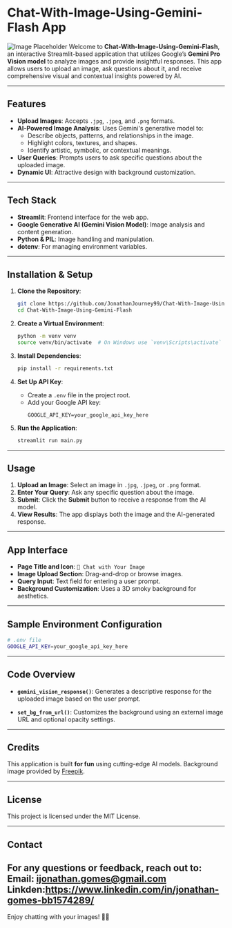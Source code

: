 # Chat-With-Image-Using-Gemini-Flash App
![Image Placeholder](https://karnavatiuniversity.edu.in/wp-content/uploads/2023/01/Useful-Insights-on-Artificial-Intelligence-AI-Theorist-Alan-Turing.jpg)
Welcome to **Chat-With-Image-Using-Gemini-Flash**, an interactive Streamlit-based application that utilizes Google’s **Gemini Pro Vision model** to analyze images and provide insightful responses. This app allows users to upload an image, ask questions about it, and receive comprehensive visual and contextual insights powered by AI. 

---

## Features

- **Upload Images**: Accepts `.jpg`, `.jpeg`, and `.png` formats.
- **AI-Powered Image Analysis**: Uses Gemini's generative model to:
  - Describe objects, patterns, and relationships in the image.
  - Highlight colors, textures, and shapes.
  - Identify artistic, symbolic, or contextual meanings.
- **User Queries**: Prompts users to ask specific questions about the uploaded image.
- **Dynamic UI**: Attractive design with background customization.

---

## Tech Stack

- **Streamlit**: Frontend interface for the web app.
- **Google Generative AI (Gemini Vision Model)**: Image analysis and content generation.
- **Python & PIL**: Image handling and manipulation.
- **dotenv**: For managing environment variables.

---

## Installation & Setup

1. **Clone the Repository**:
   ```bash
   git clone https://github.com/JonathanJourney99/Chat-With-Image-Using-Gemini-Flash.git
   cd Chat-With-Image-Using-Gemini-Flash
   ```

2. **Create a Virtual Environment**:
   ```bash
   python -m venv venv
   source venv/bin/activate  # On Windows use `venv\Scripts\activate`
   ```

3. **Install Dependencies**:
   ```bash
   pip install -r requirements.txt
   ```

4. **Set Up API Key**:
   - Create a `.env` file in the project root.
   - Add your Google API key:
     ```
     GOOGLE_API_KEY=your_google_api_key_here
     ```

5. **Run the Application**:
   ```bash
   streamlit run main.py
   ```

---

## Usage

1. **Upload an Image**: Select an image in `.jpg`, `.jpeg`, or `.png` format.
2. **Enter Your Query**: Ask any specific question about the image.
3. **Submit**: Click the **Submit** button to receive a response from the AI model.
4. **View Results**: The app displays both the image and the AI-generated response.

---

## App Interface

- **Page Title and Icon**: `🧠 Chat with Your Image`
- **Image Upload Section**: Drag-and-drop or browse images.
- **Query Input**: Text field for entering a user prompt.
- **Background Customization**: Uses a 3D smoky background for aesthetics.

---

## Sample Environment Configuration

```bash
# .env file
GOOGLE_API_KEY=your_google_api_key_here
```

---

## Code Overview

- **`gemini_vision_response()`**: 
  Generates a descriptive response for the uploaded image based on the user prompt.
  
- **`set_bg_from_url()`**: 
  Customizes the background using an external image URL and optional opacity settings.

---


## Credits

This application is built **for fun** using cutting-edge AI models. Background image provided by [Freepik](https://www.freepik.com/).

---

## License

This project is licensed under the MIT License.

---

## Contact

For any questions or feedback, reach out to:  
**Email**: ijonathan.gomes@gmail.com
**Linkden**:https://www.linkedin.com/in/jonathan-gomes-bb1574289/
---

Enjoy chatting with your images! 🎨✨
